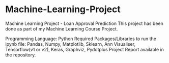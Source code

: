 # Machine-Learning-Project
Machine Learning Project - Loan Approval Prediction
This project has been done as part of my Machine Learning Course Project.

Programming Language:   Python
Required Packages/Libraries to run the ipynb file:
Pandas, Numpy, Matplotlib, Sklearn, Ann Visualiser, Tensorflow(v1 or v2), Keras, Graphviz, Pydotplus
Project Report available in the repository. 
